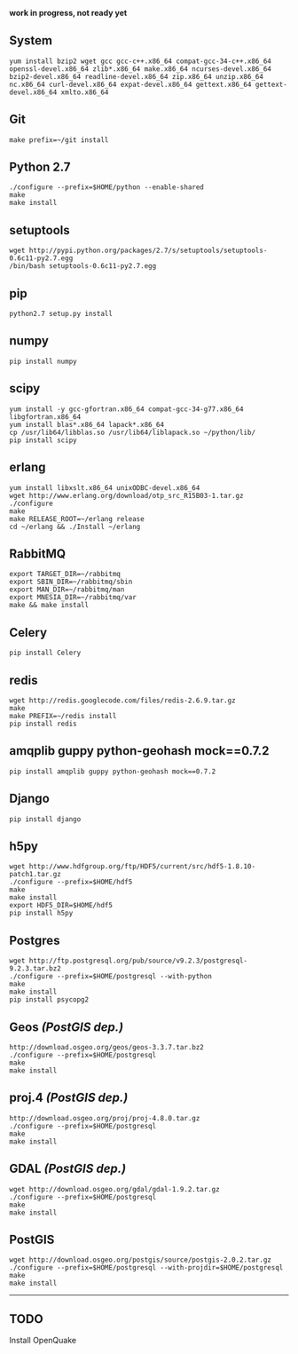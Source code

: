 __work in progress, not ready yet__

## System
    yum install bzip2 wget gcc gcc-c++.x86_64 compat-gcc-34-c++.x86_64 openssl-devel.x86_64 zlib*.x86_64 make.x86_64 ncurses-devel.x86_64 bzip2-devel.x86_64 readline-devel.x86_64 zip.x86_64 unzip.x86_64 nc.x86_64 curl-devel.x86_64 expat-devel.x86_64 gettext.x86_64 gettext-devel.x86_64 xmlto.x86_64

## Git
    make prefix=~/git install

## Python 2.7
    ./configure --prefix=$HOME/python --enable-shared
    make
    make install

## setuptools
    wget http://pypi.python.org/packages/2.7/s/setuptools/setuptools-0.6c11-py2.7.egg
    /bin/bash setuptools-0.6c11-py2.7.egg

## pip
    python2.7 setup.py install

## numpy
    pip install numpy

## scipy
    yum install -y gcc-gfortran.x86_64 compat-gcc-34-g77.x86_64 libgfortran.x86_64
    yum install blas*.x86_64 lapack*.x86_64
    cp /usr/lib64/libblas.so /usr/lib64/liblapack.so ~/python/lib/
    pip install scipy

## erlang
    yum install libxslt.x86_64 unixODBC-devel.x86_64
    wget http://www.erlang.org/download/otp_src_R15B03-1.tar.gz
    ./configure
    make
    make RELEASE_ROOT=~/erlang release
    cd ~/erlang && ./Install ~/erlang

## RabbitMQ
    export TARGET_DIR=~/rabbitmq
    export SBIN_DIR=~/rabbitmq/sbin
    export MAN_DIR=~/rabbitmq/man
    export MNESIA_DIR=~/rabbitmq/var
    make && make install

## Celery
    pip install Celery

## redis
    wget http://redis.googlecode.com/files/redis-2.6.9.tar.gz
    make
    make PREFIX=~/redis install
    pip install redis

## amqplib guppy python-geohash mock==0.7.2
    pip install amqplib guppy python-geohash mock==0.7.2

## Django
    pip install django

## h5py
    wget http://www.hdfgroup.org/ftp/HDF5/current/src/hdf5-1.8.10-patch1.tar.gz
    ./configure --prefix=$HOME/hdf5
    make
    make install
    export HDF5_DIR=$HOME/hdf5
    pip install h5py
    
## Postgres
    wget http://ftp.postgresql.org/pub/source/v9.2.3/postgresql-9.2.3.tar.bz2
    ./configure --prefix=$HOME/postgresql --with-python
    make
    make install
    pip install psycopg2
    
## Geos _(PostGIS dep.)_
    http://download.osgeo.org/geos/geos-3.3.7.tar.bz2
    ./configure --prefix=$HOME/postgresql
    make
    make install
    
## proj.4 _(PostGIS dep.)_
    http://download.osgeo.org/proj/proj-4.8.0.tar.gz
    ./configure --prefix=$HOME/postgresql
    make
    make install
    
## GDAL _(PostGIS dep.)_
    wget http://download.osgeo.org/gdal/gdal-1.9.2.tar.gz
    ./configure --prefix=$HOME/postgresql
    make
    make install
    
## PostGIS
    wget http://download.osgeo.org/postgis/source/postgis-2.0.2.tar.gz
    ./configure --prefix=$HOME/postgresql --with-projdir=$HOME/postgresql
    make
    make install
    
 - - -
 
## TODO
Install OpenQuake
